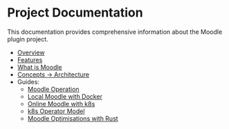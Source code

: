 # Project Documentation

This documentation provides comprehensive information about the Moodle plugin project.

* [Overview](overview.md)
* [Features](features.md)
* [What is Moodle](what-is-moodle.md)
* [Concepts → Architecture](concepts/01-architecture.md)
* Guides:
    * [Moodle Operation](guides/01-moodle-operation.md)
    * [Local Moodle with Docker](guides/02-local-moodle-with-docker.md)
    * [Online Moodle with k8s](guides/03-online-moodle-with-k8s.md)
    * [k8s Operator Model](guides/04-k8s-operator-model.md)
    * [Moodle Optimisations with Rust](guides/05-moodle-optimisations-with-rust.md)
